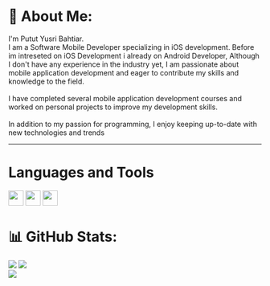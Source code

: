 # 💫 About Me:
I'm Putut Yusri Bahtiar.<br>
I am a Software Mobile Developer specializing in iOS development. Before im intreseted on iOS Development i already on Android Developer, Although I don't have any experience in the industry yet, I am passionate about mobile application development and eager to contribute my skills and knowledge to the field.<br><br>
I have completed several mobile application development courses and worked on personal projects to improve my development skills.<br><br>
In addition to my passion for programming, I enjoy keeping up-to-date with new technologies and trends
_______

# Languages and Tools
<img height="30" width="30" src="https://cdn.jsdelivr.net/gh/devicons/devicon/icons/swift/swift-original.svg" /> <img height="30" width="30" src="https://cdn.jsdelivr.net/gh/devicons/devicon/icons/flutter/flutter-original.svg" /> <img height="30" width="30" src="https://cdn.jsdelivr.net/gh/devicons/devicon/icons/kotlin/kotlin-original.svg" />

# 📊 GitHub Stats:
![](https://github-readme-stats.vercel.app/api?username=pututyb&theme=default&hide_border=false&include_all_commits=true&count_private=true)
![](https://github-readme-streak-stats.herokuapp.com/?user=pututyb&theme=default&hide_border=false)<br>
![](https://github-readme-stats.vercel.app/api/top-langs/?username=pututyb&theme=default&hide_border=false&include_all_commits=true&count_private=true&layout=compact)


<!-- Proudly created with GPRM ( https://gprm.itsvg.in ) -->
